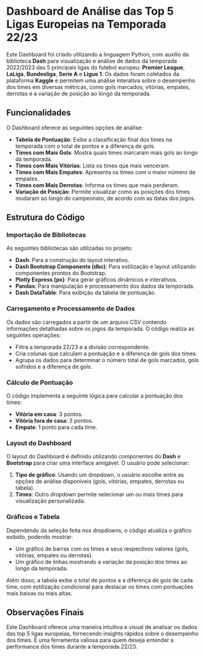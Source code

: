 # Dashboard de Análise das Top 5 Ligas Europeias na Temporada 22/23

Este Dashboard foi criado utilizando a linguagem Python, com auxílio da biblioteca **Dash** para visualização e análise de dados da temporada 2022/2023 das 5 principais ligas do futebol europeu: **Premier League**, **LaLiga**, **Bundesliga**, **Serie A** e **Ligue 1**. Os dados foram coletados da plataforma **Kaggle** e permitem uma análise interativa sobre o desempenho dos times em diversas métricas, como gols marcados, vitórias, empates, derrotas e a variação de posição ao longo da temporada.

## Funcionalidades

O Dashboard oferece as seguintes opções de análise:
- **Tabela de Pontuação**: Exibe a classificação final dos times na temporada com o total de pontos e a diferença de gols.
- **Times com Mais Gols**: Mostra quais times marcaram mais gols ao longo da temporada.
- **Times com Mais Vitórias**: Lista os times que mais venceram.
- **Times com Mais Empates**: Apresenta os times com o maior número de empates.
- **Times com Mais Derrotas**: Informa os times que mais perderam.
- **Variação de Posição**: Permite visualizar como as posições dos times mudaram ao longo do campeonato, de acordo com as datas dos jogos.

## Estrutura do Código

### Importação de Bibliotecas
As seguintes bibliotecas são utilizadas no projeto:
- **Dash**: Para a construção do layout interativo.
- **Dash Bootstrap Components (dbc)**: Para estilização e layout utilizando componentes prontos do Bootstrap.
- **Plotly Express (px)**: Para gerar gráficos dinâmicos e interativos.
- **Pandas**: Para manipulação e processamento dos dados da temporada.
- **Dash DataTable**: Para exibição da tabela de pontuação.

### Carregamento e Processamento de Dados
Os dados são carregados a partir de um arquivo CSV contendo informações detalhadas sobre os jogos da temporada. O código realiza as seguintes operações:
- Filtra a temporada 22/23 e a divisão correspondente.
- Cria colunas que calculam a pontuação e a diferença de gols dos times.
- Agrupa os dados para determinar o número total de gols marcados, gols sofridos e a diferença de gols.

### Cálculo de Pontuação
O código implementa a seguinte lógica para calcular a pontuação dos times:
- **Vitória em casa**: 3 pontos.
- **Vitória fora de casa**: 3 pontos.
- **Empate**: 1 ponto para cada time.

### Layout do Dashboard
O layout do Dashboard é definido utilizando componentes do **Dash** e **Bootstrap** para criar uma interface amigável. O usuário pode selecionar:
1. **Tipo de gráfico**: Usando um dropdown, o usuário escolhe entre as opções de análise disponíveis (gols, vitórias, empates, derrotas ou tabela).
2. **Times**: Outro dropdown permite selecionar um ou mais times para visualização personalizada.

### Gráficos e Tabela
Dependendo da seleção feita nos dropdowns, o código atualiza o gráfico exibido, podendo mostrar:
- Um gráfico de barras com os times e seus respectivos valores (gols, vitórias, empates ou derrotas).
- Um gráfico de linhas mostrando a variação da posição dos times ao longo da temporada.

Além disso, a tabela exibe o total de pontos e a diferença de gols de cada time, com estilização condicional para destacar os times com pontuações mais baixas ou mais altas.

## Observações Finais

Este Dashboard oferece uma maneira intuitiva e visual de analisar os dados das top 5 ligas europeias, fornecendo insights rápidos sobre o desempenho dos times. É uma ferramenta valiosa para quem deseja entender a performance dos times durante a temporada 22/23.
